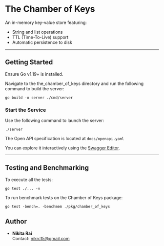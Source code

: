 # The Chamber of Keys

An in-memory key-value store featuring:

- String and list operations
- TTL (Time-To-Live) support
- Automatic persistence to disk

---

## Getting Started

Ensure Go v1.19+ is installed.

Navigate to the the_chamber_of_keys directory and run the following command to build the server:

```
go build -o server ./cmd/server
```

### Start the Service

Use the following command to launch the server:

```
./server
```

The Open API specification is located at `docs/openapi.yaml` 

You can explore it interactively using the [Swagger Editor](https://editor.swagger.io/).

---

## Testing and Benchmarking

To execute all the tests:

```
go test ./... -v
```

To run benchmark tests on the Chamber of Keys package:

```
go test -bench=. -benchmem ./pkg/chamber_of_keys
```

## Author

- **Nikita Rai**  
  Contact: [nikrc15@gmail.com](mailto:nikrc15@gmail.com)


